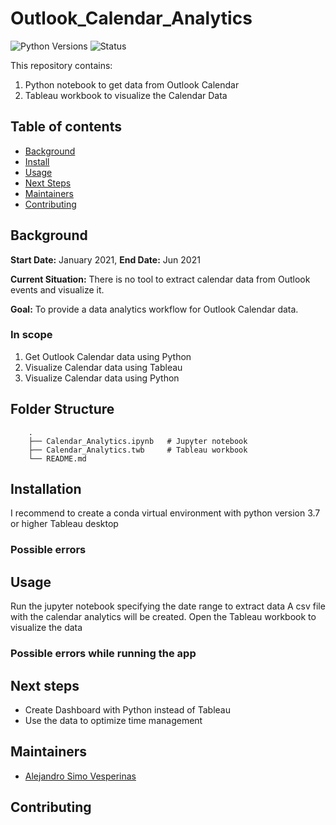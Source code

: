 # Outlook_Calendar_Analytics
![Python Versions](https://img.shields.io/badge/Python-3.7%2C%203.9-blue.svg)
![Status](https://img.shields.io/badge/Status-On_time-brightgreen.svg)

This repository contains:

1. Python notebook to get data from Outlook Calendar
2. Tableau workbook to visualize the Calendar Data

## Table of contents

- [Background](#background)
- [Install](#install)
- [Usage](#usage)
- [Next Steps](#next-steps)
- [Maintainers](#maintainers)
- [Contributing](#contributing)

## Background

**Start Date:** January 2021,
**End Date:** Jun 2021

**Current Situation:** There is no tool to extract calendar data from Outlook events and visualize it.

**Goal:** To provide a data analytics workflow for Outlook Calendar data.

### In scope

1. Get Outlook Calendar data using Python
2. Visualize Calendar data using Tableau
3. Visualize Calendar data using Python

## Folder Structure

```None
    .
    ├── Calendar_Analytics.ipynb   # Jupyter notebook
    ├── Calendar_Analytics.twb     # Tableau workbook
    └── README.md
```

## Installation

I recommend to create a conda virtual environment with python version 3.7 or higher
Tableau desktop

### Possible errors


## Usage

Run the jupyter notebook specifying the date range to extract data
A csv file with the calendar analytics will be created.
Open the Tableau workbook to visualize the data


### Possible errors while running the app


## Next steps

- Create Dashboard with Python instead of Tableau
- Use the data to optimize time management

## Maintainers

- [Alejandro Simo Vesperinas](https://github.com/a-sim)

## Contributing

